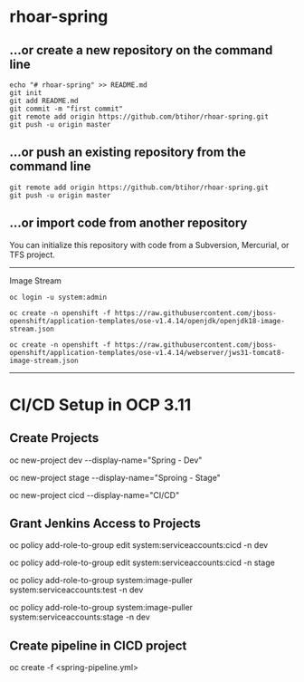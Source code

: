 # rhoar-spring
## …or create a new repository on the command line

```
echo "# rhoar-spring" >> README.md
git init
git add README.md
git commit -m "first commit"
git remote add origin https://github.com/btihor/rhoar-spring.git
git push -u origin master
```
## …or push an existing repository from the command line
```
git remote add origin https://github.com/btihor/rhoar-spring.git
git push -u origin master
```
## …or import code from another repository

You can initialize this repository with code from a Subversion, Mercurial, or TFS project.


---
Image Stream 
```
oc login -u system:admin

oc create -n openshift -f https://raw.githubusercontent.com/jboss-openshift/application-templates/ose-v1.4.14/openjdk/openjdk18-image-stream.json

oc create -n openshift -f https://raw.githubusercontent.com/jboss-openshift/application-templates/ose-v1.4.14/webserver/jws31-tomcat8-image-stream.json

```
---

# CI/CD Setup in OCP 3.11

## Create Projects
oc new-project dev --display-name="Spring - Dev"

oc new-project stage --display-name="Sproing - Stage"

oc new-project cicd --display-name="CI/CD"

## Grant Jenkins Access to Projects
oc policy add-role-to-group edit system:serviceaccounts:cicd -n dev

oc policy add-role-to-group edit system:serviceaccounts:cicd -n stage

oc policy add-role-to-group system:image-puller system:serviceaccounts:test -n dev

oc policy add-role-to-group system:image-puller system:serviceaccounts:stage -n dev

## Create pipeline in CICD project

oc create -f <spring-pipeline.yml>

